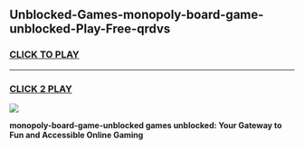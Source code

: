 
## Unblocked-Games-monopoly-board-game-unblocked-Play-Free-qrdvs
<h3>
<a href="https://premium76.site?title=monopoly-board-game-unblocked&ref=18A1">CLICK TO PLAY</a></h3>
<hr>

<h3>
<a href="https://premium76.site?title=monopoly-board-game-unblocked&ref=18A1">CLICK 2 PLAY</a>
  
</h3>

<a href="https://premium76.site?title=monopoly-board-game-unblocked&ref=18A1"><img src="https://clearcache.store/games.png"></a>


**monopoly-board-game-unblocked games unblocked: Your Gateway to Fun and Accessible Online Gaming**

